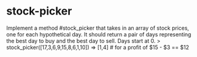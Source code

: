 # stock-picker
Implement a method #stock_picker that takes in an array of stock prices, one for each hypothetical day. It should return a pair of days representing the best day to buy and the best day to sell. Days start at 0.
    > stock_picker([17,3,6,9,15,8,6,1,10])
  => [1,4]  # for a profit of $15 - $3 == $12
  
